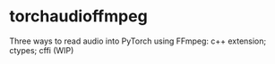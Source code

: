 # torchaudioffmpeg
Three ways to read audio into PyTorch using FFmpeg: c++ extension; ctypes; cffi (WIP)
